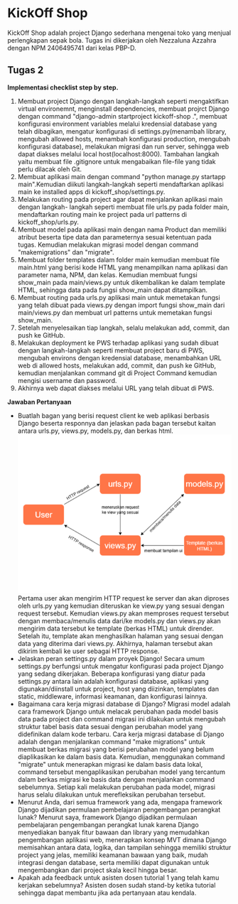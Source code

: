 # KickOff Shop

KickOff Shop adalah project Django sederhana mengenai toko yang menjual perlengkapan sepak bola. Tugas ini dikerjakan oleh Nezzaluna Azzahra dengan NPM 2406495741 dari kelas PBP-D.

## Tugas 2

**Implementasi checklist step by step.**

1. Membuat project Django dengan langkah-langkah seperti mengaktifkan virtual environemnt, menginstall dependencies, membuat projrct Django dengan command "django-admin startproject kickoff-shop .", membuat konfigurasi environment variables melalui kredensial database yang telah dibagikan, mengatur konfigurasi di settings.py(menambah library, mengubah allowed hosts, menambah konfigurasi production, mengubah konfigurasi database), melakukan migrasi dan run server, sehingga web dapat diakses melalui local host(localhost:8000). Tambahan langkah yaitu membuat file .gitignore untuk mengabaikan file-file yang tidak perlu dilacak oleh Git.
2. Membuat aplikasi main dengan command "python manage.py startapp main".Kemudian diikuti langkah-langkah seperti mendaftarkan aplikasi main ke installed apps di kickoff_shop/settings.py.
3. Melakukan routing pada project agar dapat menjalankan aplikasi main dengan langkah- langkah seperti membuat file urls.py pada folder main, mendaftarkan routing main ke project pada url patterns di kickoff_shop/urls.py.
4. Membuat model pada aplikasi main dengan nama Product dan memiliki atribut beserta tipe data dan parameternya sesuai ketentuan pada tugas. Kemudian melakukan migrasi model dengan command "makemigrations" dan "migrate".
5. Membuat folder templates dalam folder main kemudian membuat file main.html yang berisi kode HTML yang menampilkan nama aplikasi dan parameter nama, NPM, dan kelas. Kemudian membuat fungsi show_main pada main/views.py untuk dikembalikan ke dalam template HTML, sehingga data pada fungsi show_main dapat ditampilkan.
6. Membuat routing pada urls.py aplikasi main untuk memetakan fungsi yang telah dibuat pada views.py dengan import fungsi show_main dari main/views.py dan membuat url patterns untuk memetakan fungsi show_main.
7. Setelah menyelesaikan tiap langkah, selalu melakukan add, commit, dan push ke GitHub.
8. Melakukan deployment ke PWS terhadap aplikasi yang sudah dibuat dengan langkah-langkah seperti membuat project baru di PWS, mengubah environs dengan kredensial database, menambahkan URL web di allowed hosts, melakukan add, commit, dan push ke GitHub, kemudian menjalankan command git di Project Command kemudian mengisi username dan password.
9. Akhirnya web dapat diakses melalui URL yang telah dibuat di PWS.

**Jawaban Pertanyaan**

- Buatlah bagan yang berisi request client ke web aplikasi berbasis Django beserta responnya dan jelaskan pada bagan tersebut kaitan antara urls.py, views.py, models.py, dan berkas html.
  ![](static/images/bagan.png)  
  Pertama user akan mengirim HTTP request ke server dan akan diproses oleh urls.py yang kemudian diteruskan ke view.py yang sesuai dengan request tersebut. Kemudian views.py akan memproses request tersebut dengan membaca/menulis data dari/ke models.py dan views.py akan mengirim data tersebut ke template (berkas HTML) untuk dirender. Setelah itu, template akan menghasilkan halaman yang sesuai dengan data yang diterima dari views.py. Akhirnya, halaman tersebut akan dikirim kembali ke user sebagai HTTP response.
- Jelaskan peran settings.py dalam proyek Django!
  Secara umum settings.py berfungsi untuk mengatur konfigurasi pada project Django yang sedang dikerjakan. Beberapa konfigurasi yang diatur pada settings.py antara lain adalah konfigurasi database, aplikasi yang digunakan/diinstall untuk project, host yang diizinkan, templates dan static, middleware, informasi keamanan, dan konfigurasi lainnya.
- Bagaimana cara kerja migrasi database di Django?
  Migrasi model adalah cara framework Django untuk melacak perubahan pada model basis data pada project dan command migrasi ini dilakukan untuk mengubah struktur tabel basis data sesuai dengan perubahan model yang didefinikan dalam kode terbaru. Cara kerja migrasi database di Django adalah dengan menjalankan command "make migrations" untuk membuat berkas migrasi yang berisi perubahan model yang belum diaplikasikan ke dalam basis data. Kemudian, menggunakan command "migrate" untuk menerapkan migrasi ke dalam basis data lokal, command tersebut mengaplikasikan perubahan model yang tercantum dalam berkas migrasi ke basis data dengan menjalankan command sebelumnya. Setiap kali melakukan perubahan pada model, migrasi harus selalu dilakukan untuk merefleksikan perubahan tersebut.
- Menurut Anda, dari semua framework yang ada, mengapa framework Django dijadikan permulaan pembelajaran pengembangan perangkat lunak?
  Menurut saya, framework Django dijadikan permulaan pembelajaran pengembangan perangkat lunak karena Django menyediakan banyak fitur bawaan dan library yang memudahkan pengembangan aplikasi web, menerapkan konsep MVT dimana Django memisahkan antara data, logika, dan tampilan sehingga memiliki struktur project yang jelas, memiliki keamanan bawaan yang baik, mudah integrasi dengan database, serta memiliki dapat digunakan untuk mengembangkan dari project skala kecil hingga besar.
- Apakah ada feedback untuk asisten dosen tutorial 1 yang telah kamu kerjakan sebelumnya?
  Asisten dosen sudah stand-by ketika tutorial sehingga dapat membantu jika ada pertanyaan atau kendala.
